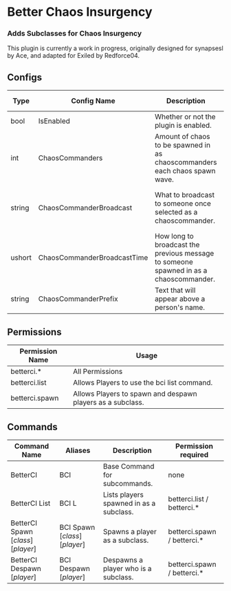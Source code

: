 # Better Chaos Insurgency
### Adds Subclasses for Chaos Insurgency

This plugin is currently a work in progress, originally designed for synapsesl by Ace, and adapted for Exiled by Redforce04.


## Configs
|Type|Config Name|Description|Default Config|
|---|---|---|---|
|bool|IsEnabled|Whether or not the plugin is enabled.|true|
|int|ChaosCommanders|Amount of chaos to be spawned in as chaoscommanders each chaos spawn wave.|1|
|string|ChaosCommanderBroadcast|What to broadcast to someone once selected as a chaoscommander.|You have been selected as Chaos Commander|
|ushort|ChaosCommanderBroadcastTime|How long to broadcast the previous message to someone spawned in as a chaoscommander.|5|
|string|ChaosCommanderPrefix|Text that will appear above a person's name.|Chaos Commander|


## Permissions
|Permission Name|Usage|
---|---
|betterci.\*|All Permissions| 
|betterci.list|Allows Players to use the bci list command.|
|betterci.spawn|Allows Players to spawn and despawn players as a subclass.|


## Commands
|Command Name|Aliases|Description|Permission required|
|---|---|---|---|
|BetterCI|BCI|Base Command for subcommands.|none|
|BetterCI List|BCI L|Lists players spawned in as a subclass.|betterci.list / betterci.\*|
|BetterCI Spawn \[*class*\] \[*player*\]|BCI Spawn \[*class*\] \[*player*\]|Spawns a player as a subclass.|betterci.spawn / betterci.\*|
|BetterCI Despawn \[*player*\]|BCI Despawn \[*player*\]|Despawns a player who is a subclass.|betterci.spawn / betterci.\*|
